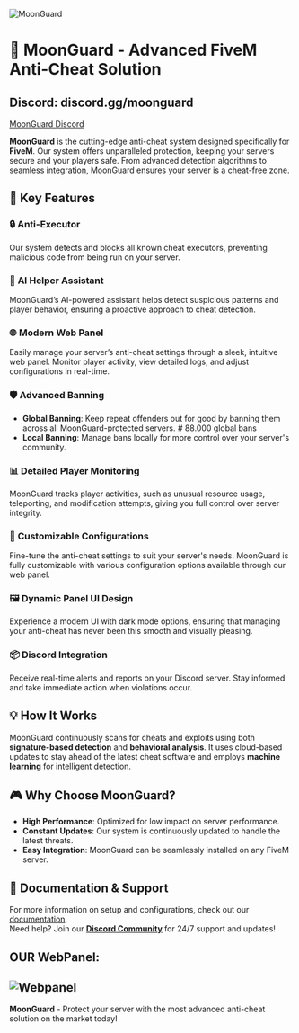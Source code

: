 
![MoonGuard](https://i.ibb.co/pjYw4rWm/Bildschirmfoto-2025-02-24-um-11-30-40.png)

# 🌙 MoonGuard - Advanced FiveM Anti-Cheat Solution

## Discord: discord.gg/moonguard
[MoonGuard Discord](discord.gg/moonguard)

**MoonGuard** is the cutting-edge anti-cheat system designed specifically for **FiveM**. Our system offers unparalleled protection, keeping your servers secure and your players safe. From advanced detection algorithms to seamless integration, MoonGuard ensures your server is a cheat-free zone.



## 🚀 Key Features

### 🔒 **Anti-Executor**
Our system detects and blocks all known cheat executors, preventing malicious code from being run on your server.

### 👮 **AI Helper Assistant**
MoonGuard’s AI-powered assistant helps detect suspicious patterns and player behavior, ensuring a proactive approach to cheat detection.

### 🌐 **Modern Web Panel**
Easily manage your server’s anti-cheat settings through a sleek, intuitive web panel. Monitor player activity, view detailed logs, and adjust configurations in real-time.

### 🛡️ **Advanced Banning**
- **Global Banning**: Keep repeat offenders out for good by banning them across all MoonGuard-protected servers. # 88.000 global bans
- **Local Banning**: Manage bans locally for more control over your server's community.

### 📊 **Detailed Player Monitoring**
MoonGuard tracks player activities, such as unusual resource usage, teleporting, and modification attempts, giving you full control over server integrity.

### 💾 **Customizable Configurations**
Fine-tune the anti-cheat settings to suit your server's needs. MoonGuard is fully customizable with various configuration options available through our web panel.

### 🖼️ **Dynamic Panel UI Design**
Experience a modern UI with dark mode options, ensuring that managing your anti-cheat has never been this smooth and visually pleasing.

### 📦 **Discord Integration**
Receive real-time alerts and reports on your Discord server. Stay informed and take immediate action when violations occur.

## 💡 How It Works
MoonGuard continuously scans for cheats and exploits using both **signature-based detection** and **behavioral analysis**. It uses cloud-based updates to stay ahead of the latest cheat software and employs **machine learning** for intelligent detection.

## 🎮 Why Choose MoonGuard?
- **High Performance**: Optimized for low impact on server performance.
- **Constant Updates**: Our system is continuously updated to handle the latest threats.
- **Easy Integration**: MoonGuard can be seamlessly installed on any FiveM server.

## 📖 Documentation & Support
For more information on setup and configurations, check out our [documentation](https://discord.gg/wgKJMdHvkE).  
Need help? Join our **[Discord Community](https://discord.gg/wgKJMdHvkE)** for 24/7 support and updates!

## OUR WebPanel:
![Webpanel](https://i.ibb.co/FY7pYZR/Bild-2025-01-02-131954391.png)
---

**MoonGuard** - Protect your server with the most advanced anti-cheat solution on the market today!
